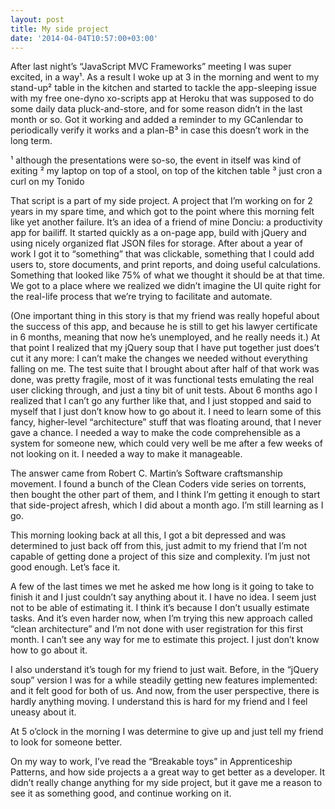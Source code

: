 ```yaml
---
layout: post
title: My side project
date: '2014-04-04T10:57:00+03:00'
---
```


After last night’s “JavaScript MVC Frameworks” meeting I was super excited, in a way¹. As a result I woke up at 3 in the morning and went to my stand-up² table in the kitchen and started to tackle the app-sleeping issue with my free one-dyno xo-scripts app at Heroku that was supposed to do some daily data pluck-and-store, and for some reason didn’t in the last month or so. Got it working and added a reminder to my GCanlendar to periodically verify it works and a plan-B³ in case this doesn’t work in the long term.

¹ although the presentations were so-so, the event in itself was kind of exiting
² my laptop on top of a stool, on top of the kitchen table
³ just cron a curl on my Tonido

That script is a part of my side project. A project that I’m working on for 2 years in my spare time, and which got to the point where this morning felt like yet another failure. It’s an idea of a friend of mine Donciu: a productivity app for bailiff. It started quickly as a on-page app, build with jQuery and using nicely organized flat JSON files for storage.
After about a year of work I got it to “something” that was clickable, something that I could add users to, store documents, and print reports, and doing useful calculations. Something that looked like 75% of what we thought it should be at that time. We got to a place where we realized we didn’t imagine the UI quite right for the real-life process that we’re trying to facilitate and automate.

(One important thing in this story is that my friend was really hopeful about the success of this app, and because he is still to get his lawyer certificate in 6 months, meaning that now he’s unemployed, and he really needs it.)
At that point I realized that my jQuery soup that I have put together just does’t cut it any more: I can’t make the changes we needed without everything falling on me. The test suite that I brought about after half of that work was done, was pretty fragile, most of it was functional tests emulating the real user clicking through, and just a tiny bit of unit tests. About 6 months ago I realized that I can’t go any further like that, and I just stopped and said to myself that I just don’t know how to go about it. I need to learn some of this fancy, higher-level “architecture” stuff that was floating around, that I never gave a chance. I needed a way to make the code comprehensible as a system for someone new, which could very well be me after a few weeks of not looking on it. I needed a way to make it manageable.

The answer came from Robert C. Martin’s Software craftsmanship movement. I found a bunch of the Clean Coders vide series on torrents, then bought the other part of them, and I think I’m getting it enough to start that side-project afresh, which I did about a month ago. I’m still learning as I go.

This morning looking back at all this, I got a bit depressed and was determined to just back off from this, just admit to my friend that I’m not capable of getting done a project of this size and complexity. I’m just not good enough. Let’s face it.

A few of the last times we met he asked me how long is it going to take to finish it and I just couldn’t say anything about it. I have no idea. I seem just not to be able of estimating it. I think it’s because I don’t usually estimate tasks. And it’s even harder now, when I’m trying this new approach called “clean architecture” and I’m not done with user registration for this first month. I can’t see any way for me to estimate this project. I just don’t know how to go about it.

I also understand it’s tough for my friend to just wait. Before, in the “jQuery soup” version I was for a while steadily getting new features implemented: and it felt good for both of us. And now, from the user perspective, there is hardly anything moving. I understand this is hard for my friend and I feel uneasy about it.

At 5 o’clock in the morning I was determine to give up and just tell my friend to look for someone better.

On my way to work, I’ve read the “Breakable toys” in Apprenticeship Patterns, and how side projects a a great way to get better as a developer. It didn’t really change anything for my side project, but it gave me a reason to see it as something good, and continue working on it.
